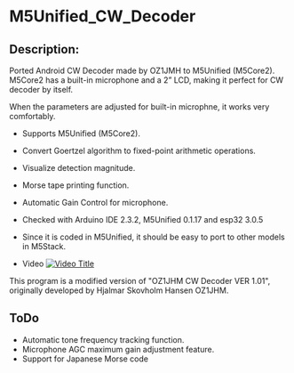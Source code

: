 # M5Unified_CW_Decoder

## Description:
 Ported Android CW Decoder made by OZ1JMH to M5Unified (M5Core2).
M5Core2 has a built-in microphone and a 2” LCD, making it perfect for CW decoder by itself.

When the parameters are adjusted for built-in microphne, it works very comfortably.
 

* Supports M5Unified (M5Core2).
* Convert Goertzel algorithm to fixed-point arithmetic operations.
* Visualize detection magnitude.
* Morse tape printing function.
* Automatic Gain Control for microphone.

* Checked with Arduino IDE 2.3.2, M5Unified 0.1.17 and esp32 3.0.5

* Since it is coded in M5Unified, it should be easy to port to other models in M5Stack.

* Video [![Video Title](https://img.youtube.com/vi/bW1zmd1pF80/0.jpg)](https://www.youtube.com/watch?v=bW1zmd1pF80)

This program is a modified version of "OZ1JHM CW Decoder VER 1.01",
originally developed by Hjalmar Skovholm Hansen OZ1JHM.

## ToDo

* Automatic tone frequency tracking function.
* Microphone AGC maximum gain adjustment feature.
* Support for Japanese Morse code
